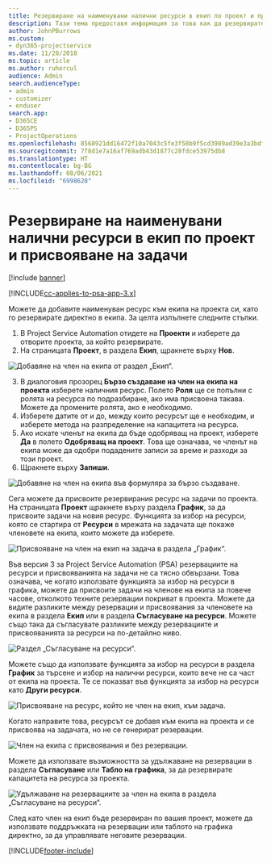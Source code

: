 ```yaml
---
title: Резервиране на наименувани налични ресурси в екип по проект и присвояване на задачи
description: Тази тема предоставя информация за това как да резервирате наименувани ресурси за екипи на проекти и присвояването им към задачи.
author: JohnPBurrows
ms.custom:
- dyn365-projectservice
ms.date: 11/28/2018
ms.topic: article
ms.author: ruhercul
audience: Admin
search.audienceType:
- admin
- customizer
- enduser
search.app:
- D365CE
- D365PS
- ProjectOperations
ms.openlocfilehash: 8568921dd16472f10a7043c5fe3f58b9f5cd3989ad39e3a3bdf269b0c7203ae2
ms.sourcegitcommit: 7f8d1e7a16af769adb43d1877c28fdce53975db8
ms.translationtype: HT
ms.contentlocale: bg-BG
ms.lasthandoff: 08/06/2021
ms.locfileid: "6998628"
---
```

# <a name="book-named-bookable-resources-to-a-project-team-and-assign-tasks"></a>Резервиране на наименувани налични ресурси в екип по проект и присвояване на задачи 

[!include [banner](../includes/psa-now-project-operations.md)]

[!INCLUDE[cc-applies-to-psa-app-3.x](../includes/cc-applies-to-psa-app-3x.md)]

Можете да добавите наименуван ресурс към екипа на проекта си, като го резервирате директно в екипа. За целта изпълнете следните стъпки.

1. В Project Service Automation отидете на **Проекти** и изберете да отворите проекта, за който резервирате.
2. На страницата **Проект**, в раздела **Екип**, щракнете върху **Нов**. 

![Добавяне на член на екипа от раздел „Екип“.](media/RM-how-to-1.png)

3. В диалоговия прозорец **Бързо създаване на член на екипа на проекта** изберете наличния ресурс. Полето **Роля** ще се попълни с ролята на ресурса по подразбиране, ако има присвоена такава. Можете да промените ролята, ако е необходимо. 
4. Изберете датите от и до, между които ресурсът ще е необходим, и изберете метода на разпределение на капацитета на ресурса. 
5. Ако искате членът на екипа да бъде одобряващ на проект, изберете **Да** в полето **Одобряващ на проект**. Това ще означава, че членът на екипа може да одобри подадените записи за време и разходи за този проект. 
6. Щракнете върху **Запиши**.

![Добавяне на член на екипа във формуляра за бързо създаване.](media/RM-how-to-2.png)


Сега можете да присвоите резервирания ресурс на задачи по проекта. На страницата **Проект** щракнете върху раздела **График**, за да присвоите задачи на новия ресурс. Функцията за избор на ресурси, която се стартира от **Ресурси** в мрежата на задачата ще покаже членовете на екипа, които можете да изберете.

![Присвояване на член на екип на задача в раздела „График“.](media/RM-how-to-3.png)

Във версия 3 за Project Service Automation (PSA) резервациите на ресурси и присвояванията на задачи не са тясно обвързани. Това означава, че когато използвате функцията за избор на ресурси в графика, можете да присвоите задачи на членове на екипа за повече часове, отколкото техните резервации покриват в проекта.
Можете да видите разликите между резервации и присвоявания за членовете на екипа в раздела **Екип** или в раздела **Съгласуване на ресурси**. Можете също така да съгласувате разликите между резервациите и присвояванията за ресурси на по-детайлно ниво.

![Раздел „Съгласуване на ресурси“.](media/RM-how-to-4.png)

Можете също да използвате функцията за избор на ресурси в раздела **График** за търсене и избор на налични ресурси, които вече не са част от екипа на проекта. Те се показват във функцията за избор на ресурси като **Други ресурси**.

![Присвояване на ресурс, който не член на екип, към задача.](media/RM-how-to-5.png)

Когато направите това, ресурсът се добавя към екипа на проекта и се присвоява на задачата, но не се генерират резервации.

![Член на екипа с присвоявания и без резервации.](media/RM-how-to-6.png)

Можете да използвате възможността за удължаване на резервации в раздела **Съгласуване** или **Табло на графика**, за да резервирате капацитета на ресурса за проекта.

![Удължаване на резервациите за член на екипа в раздела „Съгласуване на ресурси“.](media/RM-how-to-7.png)

След като член на екип бъде резервиран по вашия проект, можете да използвате поддръжката на резервации или таблото на графика директно, за да управлявате неговите резервации.


[!INCLUDE[footer-include](../includes/footer-banner.md)]